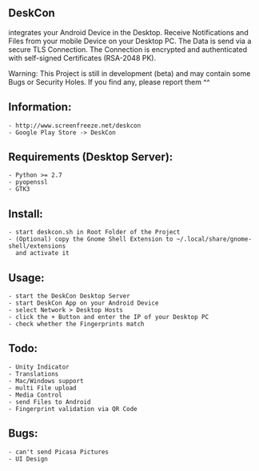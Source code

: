 DeskCon
-------

integrates your Android Device in the Desktop. Receive Notifications and Files
from your mobile Device on your Desktop PC. The Data is send via a
secure TLS Connection. The Connection is encrypted and authenticated with
self-signed Certificates (RSA-2048 PK).

Warning: This Project is still in development (beta) and may contain some Bugs or
         Security Holes. If you find any, please report them ^^
         

Information:
------------
	- http://www.screenfreeze.net/deskcon
	- Google Play Store -> DeskCon
         

Requirements (Desktop Server):
------------------------------
    - Python >= 2.7
    - pyopenssl
    - GTK3


Install:
--------
    - start deskcon.sh in Root Folder of the Project
    - (Optional) copy the Gnome Shell Extension to ~/.local/share/gnome-shell/extensions
      and activate it 
    

Usage:
------
    - start the DeskCon Desktop Server
    - start DeskCon App on your Android Device
    - select Network > Desktop Hosts
    - click the + Button and enter the IP of your Desktop PC
    - check whether the Fingerprints match


Todo:
-----
	- Unity Indicator
	- Translations
	- Mac/Windows support
	- multi File upload
	- Media Control
	- send Files to Android
	- Fingerprint validation via QR Code


Bugs:
-----
	- can't send Picasa Pictures
	- UI Design